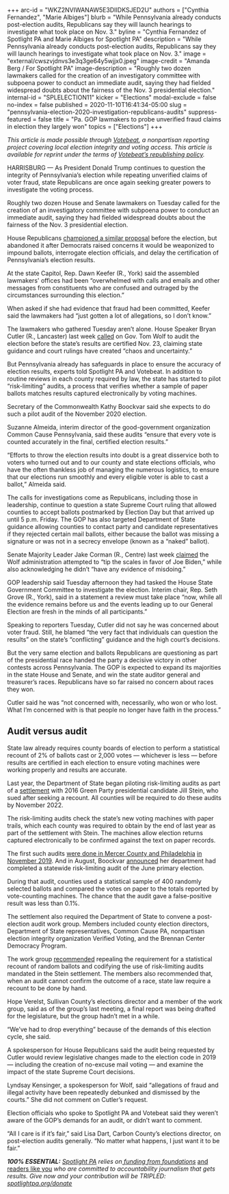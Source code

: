 +++
arc-id = "WKZ2NVIWANAW5E3DIIDKSJED2U"
authors = ["Cynthia Fernandez", "Marie Albiges"]
blurb = "While Pennsylvania already conducts post-election audits, Republicans say they will launch hearings to investigate what took place on Nov. 3."
byline = "Cynthia Fernandez of Spotlight PA and Marie Albiges for Spotlight PA"
description = "While Pennsylvania already conducts post-election audits, Republicans say they will launch hearings to investigate what took place on Nov. 3."
image = "external/cwszvjdnvs3e3q3ge64y5wjjx0.jpeg"
image-credit = "Amanda Berg / For Spotlight PA"
image-description = "Roughly two dozen lawmakers called for the creation of an investigatory committee with subpoena power to conduct an immediate audit, saying they had fielded widespread doubts about the fairness of the Nov. 3 presidential election."
internal-id = "SPLELECTION11"
kicker = "Elections"
modal-exclude = false
no-index = false
published = 2020-11-10T16:41:34-05:00
slug = "pennsylvania-election-2020-investigation-republicans-audits"
suppress-featured = false
title = "Pa. GOP lawmakers to probe unverified fraud claims in election they largely won"
topics = ["Elections"]
+++

<i>This article is made possible through </i><a href="http://votebeat.org/"><i>Votebeat</i></a><i>, a nonpartisan reporting project covering local election integrity and voting access. This article is available for reprint under the terms of </i><a href="https://www.votebeat.org/pages/republishing"><i>Votebeat’s republishing policy</i></a><i>.</i>

HARRISBURG — As President Donald Trump continues to question the integrity of Pennsylvania’s election while repeating unverified claims of voter fraud, state Republicans are once again seeking greater powers to investigate the voting process.

Roughly two dozen House and Senate lawmakers on Tuesday called for the creation of an investigatory committee with subpoena power to conduct an immediate audit, saying they had fielded widespread doubts about the fairness of the Nov. 3 presidential election.

House Republicans <a href="https://lesspage.com/news/2020/10/pa-election-integrity-committee-house-republicans-democrats-voting/">championed a similar proposal</a> before the election, but abandoned it after Democrats raised concerns it would be weaponized to impound ballots, interrogate election officials, and delay the certification of Pennsylvania’s election results.

At the state Capitol, Rep. Dawn Keefer (R., York) said the assembled lawmakers' offices had been “overwhelmed with calls and emails and other messages from constituents who are confused and outraged by the circumstances surrounding this election.”

When asked if she had evidence that fraud had been committed, Keefer said the lawmakers had “just gotten a lot of allegations, so I don’t know.”

The lawmakers who gathered Tuesday aren’t alone. House Speaker Bryan Cutler (R., Lancaster) last week <a href="http://www.pahousegop.com/Display/SiteFiles/1/OtherDocuments/2020/Governor%20Wolf%20-%20Election%20Audit%20-%20NOV%202020.pdf">called</a> on Gov. Tom Wolf to audit the election before the state’s results are certified Nov. 23, claiming state guidance and court rulings have created “chaos and uncertainty.”

<script src="https://lesspage.com/embed.js" async></script><div data-spl-embed-version="1" data-spl-src="https://lesspage.com/embeds/newsletter/"></div>

But Pennsylvania already has safeguards in place to ensure the accuracy of election results, experts told Spotlight PA and Votebeat. In addition to routine reviews in each county required by law, the state has started to pilot “risk-limiting” audits, a process that verifies whether a sample of paper ballots matches results captured electronically by voting machines.

Secretary of the Commonwealth Kathy Boockvar said she expects to do such a pilot audit of the November 2020 election.

Suzanne Almeida, interim director of the good-government organization Common Cause Pennsylvania, said these audits “ensure that every vote is counted accurately in the final, certified election results.”

“Efforts to throw the election results into doubt is a great disservice both to voters who turned out and to our county and state elections officials, who have the often thankless job of managing the numerous logistics, to ensure that our elections run smoothly and every eligible voter is able to cast a ballot,” Almeida said.

The calls for investigations come as Republicans, including those in leadership, continue to question a state Supreme Court ruling that allowed counties to accept ballots postmarked by Election Day but that arrived up until 5 p.m. Friday. The GOP has also targeted Department of State guidance allowing counties to contact party and candidate representatives if they rejected certain mail ballots, either because the ballot was missing a signature or was not in a secrecy envelope (known as a “naked” ballot).

Senate Majority Leader Jake Corman (R., Centre) last week <a href="https://lesspage.com/news/2020/11/pennsylvania-election-2020-republican-fraud-cured-late-ballots/">claimed</a> the Wolf administration attempted to “tip the scales in favor of Joe Biden,” while also acknowledging he didn’t “have any evidence of misdoing.”

GOP leadership said Tuesday afternoon they had tasked the House State Government Committee to investigate the election. Interim chair, Rep. Seth Grove (R., York), said in a statement a review must take place “now, while all the evidence remains before us and the events leading up to our General Election are fresh in the minds of all participants.”

Speaking to reporters Tuesday, Cutler did not say he was concerned about voter fraud. Still, he blamed “the very fact that individuals can question the results” on the state’s “conflicting” guidance and the high court’s decisions.

But the very same election and ballots Republicans are questioning as part of the presidential race handed the party a decisive victory in other contests across Pennsylvania. The GOP is expected to expand its majorities in the state House and Senate, and win the state auditor general and treasurer’s races. Republicans have so far raised no concern about races they won.

Cutler said he was “not concerned with, necessarily, who won or who lost. What I’m concerned with is that people no longer have faith in the process.”

## Audit versus audit

State law already requires county boards of election to perform a statistical recount of 2% of ballots cast or 2,000 votes — whichever is less — before results are certified in each election to ensure voting machines were working properly and results are accurate.

Last year, the Department of State began piloting risk-limiting audits as part of a <a href="https://web.archive.org/web/20211018142047/https://www.pacounties.org/GR/Documents/SteinSettlement20181128.pdf">settlement</a> with 2016 Green Party presidential candidate Jill Stein, who sued after seeking a recount. All counties will be required to do these audits by November 2022.

The risk-limiting audits check the state’s new voting machines with paper trails, which each county was required to obtain by the end of last year as part of the settlement with Stein. The machines allow election returns captured electronically to be confirmed against the text on paper records.

The first such audits <a href="https://www.inquirer.com/politics/election/philadelphia-audits-election-results-20191122.html">were done in Mercer County and Philadelphia</a> <a href="https://www.media.pa.gov/Pages/State-Details.aspx?newsid=366">in November 2019</a>. And in August, Boockvar <a href="https://www.media.pa.gov/pages/State-details.aspx?newsid=395">announced</a> her department had completed a statewide risk-limiting audit of the June primary election.

During that audit, counties used a statistical sample of 400 randomly selected ballots and compared the votes on paper to the totals reported by vote-counting machines. The chance that the audit gave a false-positive result was less than 0.1%.

<script src="https://lesspage.com/embed.js" async></script><div data-spl-embed-version="1" data-spl-src="https://lesspage.com/embeds/donate/?teaser_text=Spotlight%20PA%20provides%20essential%2C%20public-service%20journalism%20thanks%20to%20its%20dedicated%20and%20passionate%20members.%20%3Cb%3EJoin%20today%20and%20we'll%20DOUBLE%20your%20gift.%3C%2Fb%3E&cta_text=YES%2C%20DOUBLE%20MY%20GIFT&eyebrow_text=BECOME%20A%20MEMBER"></div>

The settlement also required the Department of State to convene a post-election audit work group. Members included county election directors, Department of State representatives, Common Cause PA, nonpartisan election integrity organization Verified Voting, and the Brennan Center Democracy Program.

The work group <a href="https://www.votespa.com/About-Elections/Documents/PADOS_RLA%20WG_Initial%20Report_12.30.2019.pdf">recommended</a> repealing the requirement for a statistical recount of random ballots and codifying the use of risk-limiting audits mandated in the Stein settlement. The members also recommended that, when an audit cannot confirm the outcome of a race, state law require a recount to be done by hand.

Hope Verelst, Sullivan County’s elections director and a member of the work group, said as of the group’s last meeting, a final report was being drafted for the legislature, but the group hadn’t met in a while.

“We’ve had to drop everything” because of the demands of this election cycle, she said.

A spokesperson for House Republicans said the audit being requested by Cutler would review legislative changes made to the election code in 2019 — including the creation of no-excuse mail voting — and examine the impact of the state Supreme Court decisions.

Lyndsay Kensinger, a spokesperson for Wolf, said “allegations of fraud and illegal activity have been repeatedly debunked and dismissed by the courts.” She did not comment on Cutler’s request.

Election officials who spoke to Spotlight PA and Votebeat said they weren’t aware of the GOP’s demands for an audit, or didn’t want to comment.

“All I care is if it’s fair,” said Lisa Dart, Carbon County’s elections director, on post-election audits generally. “No matter what happens, I just want it to be fair.”

<i><b>100% ESSENTIAL:</b></i><i> </i><a href="https://lesspage.com/"><i>Spotlight PA</i></a><i> relies on</i><a href="https://lesspage.com/support"><i> funding from foundations</i></a><i> </i><a href="https://lesspage.com/support">and readers like you</a><i> who are committed to accountability journalism that gets results. Give now and your contribution will be TRIPLED: </i><a href="http://spotlightpa.org/donate"><i>spotlightpa.org/donate</i></a>
